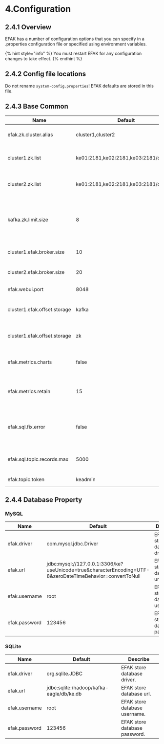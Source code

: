 # 4.Configuration

## 2.4.1 Overview

EFAK has a number of configuration options that you can specify in a .properties configuration file or specified using environment variables.

{% hint style="info" %}
You must restart EFAK for any configuration changes to take effect.
{% endhint %}

## 2.4.2 Config file locations

Do not rename `system-config.properties`! EFAK defaults are stored in this file.

## 2.4.3 Base Common

| Name                         | Default                                | Describe                                                     |
| ---------------------------- | -------------------------------------- | ------------------------------------------------------------ |
| efak.zk.cluster.alias        | cluster1,cluster2                      | Kafka multi cluster alias attribute.                         |
| cluster1.zk.list             | ke01:2181,ke02:2181,ke03:2181/cluster1 | Kafka cluster1 zookeeper address.                            |
| cluster2.zk.list             | ke01:2181,ke02:2181,ke03:2181/cluster2 | Kafka cluster2 zookeeper address.                            |
| kafka.zk.limit.size          | 8                                      | EFAK maximum number of connections for the Zookeeper client. |
| cluster1.efak.broker.size    | 10                                     | Kafka broker size online list.                               |
| cluster2.efak.broker.size    | 20                                     | Kafka broker size online list.                               |
| efak.webui.port              | 8048                                   | EFAK webui port.                                             |
| cluster1.efak.offset.storage | kafka                                  | Kafka offsets stored in kafka.                               |
| cluster1.efak.offset.storage | zk                                     | Kafka offsets stored in zookeeper.                           |
| efak.metrics.charts          | false                                  | EFAK default disable metrics.                                |
| efak.metrics.retain          | 15                                     | EFAK default retain metrics data.                            |
| efak.sql.fix.error           | false                                  | EFAK default disable fixed kafka sql query error.            |
| efak.sql.topic.records.max   | 5000                                   | EFAK SQL query topic max records.                            |
| efak.topic.token             | keadmin                                | EFAK delete topic token.                                     |

## 2.4.4 Database Property

### MySQL

| Name          | Default                                                                                                     | Describe                      |
| ------------- | ----------------------------------------------------------------------------------------------------------- | ----------------------------- |
| efak.driver   | com.mysql.jdbc.Driver                                                                                       | EFAK store database driver.   |
| efak.url      | jdbc:mysql://127.0.0.1:3306/ke?useUnicode=true\&characterEncoding=UTF-8\&zeroDateTimeBehavior=convertToNull | EFAK store database url.      |
| efak.username | root                                                                                                        | EFAK store database username. |
| efak.password | 123456                                                                                                      | EFAK store database password. |

### SQLite

| Name          | Default                                  | Describe                      |
| ------------- | ---------------------------------------- | ----------------------------- |
| efak.driver   | org.sqlite.JDBC                          | EFAK store database driver.   |
| efak.url      | jdbc:sqlite:/hadoop/kafka-eagle/db/ke.db | EFAK store database url.      |
| efak.username | root                                     | EFAK store database username. |
| efak.password | 123456                                   | EFAK store database password. |
